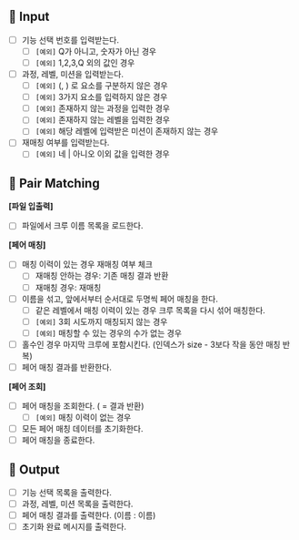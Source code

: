 ## 🚀 Input

- [ ]  기능 선택 번호를 입력받는다.
    - [ ]  `[예외]` Q가 아니고, 숫자가 아닌 경우
    - [ ]  `[예외]` 1,2,3,Q 외의 값인 경우
- [ ]  과정, 레벨, 미션을 입력받는다.
    - [ ]  `[예외]` (, ) 로 요소를 구분하지 않은 경우
    - [ ]  `[예외]` 3가지 요소를 입력하지 않은 경우
    - [ ]  `[예외]` 존재하지 않는 과정을 입력한 경우
    - [ ]  `[예외]` 존재하지 않는 레벨을 입력한 경우
    - [ ]  `[예외]` 해당 레벨에 입력받은 미션이 존재하지 않는 경우
- [ ]  재매칭 여부를 입력받는다.
    - [ ]  `[예외]` 네 | 아니오 이외 값을 입력한 경우

## 🤼 Pair Matching

**[파일 입출력]**

- [ ]  파일에서 크루 이름 목록을 로드한다.

**[페어 매칭]**

- [ ]  매칭 이력이 있는 경우 재매칭 여부 체크
    - [ ]  재매칭 안하는 경우: 기존 매칭 결과 반환
    - [ ]  재매칭 경우: 재매칭
- [ ]  이름을 섞고, 앞에서부터 순서대로 두명씩 페어 매칭을 한다.
    - [ ]  같은 레벨에서 매칭 이력이 있는 경우 크루 목록을 다시 섞어 매칭한다.
    - [ ]  `[예외]` 3회 시도까지 매칭되지 않는 경우
    - [ ]  `[예외]` 매칭할 수 있는 경우의 수가 없는 경우
- [ ]  홀수인 경우 마지막 크루에 포함시킨다. (인덱스가 size - 3보다 작을 동안 매칭 반복)
- [ ]  페어 매칭 결과를 반환한다.

**[페어 조회]**

- [ ]  페어 매칭을 조회한다. ( = 결과 반환)
    - [ ]  `[예외]` 매칭 이력이 없는 경우

- [ ]  모든 페어 매칭 데이터를 초기화한다.
- [ ]  페어 매칭을 종료한다.

## 🎯 Output

- [ ]  기능 선택 목록을 출력한다.
- [ ]  과정, 레벨, 미션 목록을 출력한다.
- [ ]  페어 매칭 결과를 출력한다. (이름 : 이름)
- [ ]  초기화 완료 메시지를 출력한다.